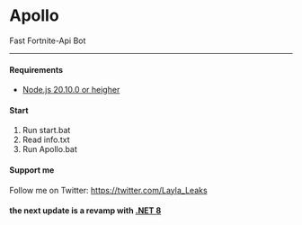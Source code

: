 # Apollo
Fast Fortnite-Api Bot

----------------------

#### Requirements

* <a href='https://nodejs.org/en'>Node.js 20.10.0 or heigher</a>

#### Start

1. Run start.bat
2. Read info.txt
3. Run Apollo.bat

#### Support me
Follow me on Twitter: https://twitter.com/Layla_Leaks


#### the next update is a revamp with <a href='https://dotnet.microsoft.com/en-us/download/dotnet/8.0/runtime'>.NET 8<a/>
